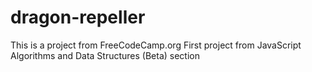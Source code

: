 # dragon-repeller
This is a project from FreeCodeCamp.org 
First project from JavaScript Algorithms and Data Structures (Beta) section